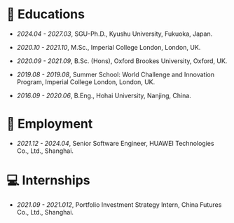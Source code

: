 
# 📖 Educations
- *2024.04 - 2027.03*, SGU-Ph.D., Kyushu University, Fukuoka, Japan.

- *2020.10 - 2021.10*, M.Sc., Imperial College London, London, UK.

- *2020.09 - 2021.09*, B.Sc. (Hons), Oxford Brookes University, Oxford, UK.

- *2019.08 - 2019.08*, Summer School: World Challenge and Innovation Program, Imperial College London, London, UK.

- *2016.09 - 2020.06*, B.Eng., Hohai University, Nanjing, China.

# 💬 Employment

- *2021.12 - 2024.04*, Senior Software Engineer, HUAWEI Technologies Co., Ltd., Shanghai.


# 💻 Internships
- *2021.09 - 2021.012*, Portfolio Investment Strategy Intern, China Futures Co., Ltd., Shanghai.
